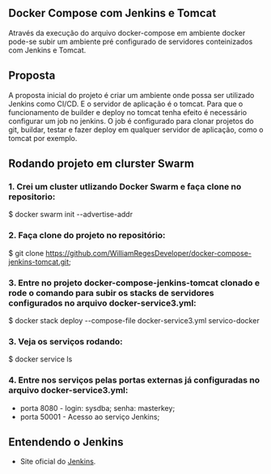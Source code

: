 ## Docker Compose com Jenkins e Tomcat
Através da execução do arquivo docker-compose em ambiente docker pode-se subir um ambiente pré
configurado de servidores conteinizados com Jenkins e Tomcat.


## Proposta
A proposta inicial do projeto é criar um ambiente onde possa ser utilizado Jenkins como CI/CD. E o 
servidor de aplicação é o tomcat. Para que o funcionamento de builder e deploy no tomcat tenha efeito 
é necessário configurar um job no jenkins.
O job é configurado para clonar projetos do git, buildar, testar e fazer deploy em qualquer servidor de aplicação,
como o tomcat por exemplo.

## Rodando projeto em clurster Swarm
### 1. Crei um cluster utlizando Docker Swarm e faça clone no repositorio:
 $ docker swarm init --advertise-addr <ip-servidor>

### 2. Faça clone do projeto no repositório:
 $ git clone https://github.com/WilliamRegesDeveloper/docker-compose-jenkins-tomcat.git;

### 3. Entre no projeto docker-compose-jenkins-tomcat clonado e rode o comando para subir os stacks de servidores configurados no arquivo docker-service3.yml:
 $ docker stack deploy --compose-file docker-service3.yml servico-docker

### 3. Veja os serviços rodando:
$ docker service ls

### 4. Entre nos serviços pelas portas externas já configuradas no arquivo docker-service3.yml:
* porta 8080 - login: sysdba; senha: masterkey;
* porta 50001 - Acesso ao serviço Jenkins;


## Entendendo o Jenkins

* Site oficial do [Jenkins](https://jenkins.io/).


